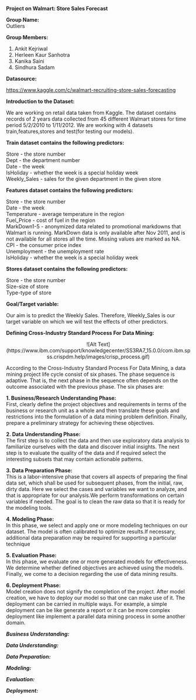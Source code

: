 **Project on Walmart: Store Sales Forecast**</br>

**Group Name:**</br>
   Outliers</br>
   
**Group Members:**
1. Ankit Kejriwal
2. Herleen Kaur Sanhotra
3. Kanika Saini
4. Sindhura Sadam

**Datasource:**

https://www.kaggle.com/c/walmart-recruiting-store-sales-forecasting

**Introduction to the Dataset:**

We are working on retail data taken from Kaggle. The dataset contains records of 2 years data collected from 45 different Walmart stores for time period 5/2/2010 to 1/11/2012. We are working with 4 datasets train,features,stores and test(for testing our models). 

**Train dataset contains the following predictors:**

Store - the store number</br>
Dept - the department number</br>
Date - the week</br>
IsHoliday - whether the week is a special holiday week</br>
Weekly_Sales -  sales for the given department in the given store

**Features dataset contains the following predictors:**

Store - the store number</br>
Date - the week</br>
Temperature - average temperature in the region</br>
Fuel_Price - cost of fuel in the region</br>
MarkDown1-5 - anonymized data related to promotional markdowns that Walmart is running. MarkDown data is only available after Nov 2011, and is not available for all stores all the time. Missing values are marked as NA.</br>
CPI - the consumer price index</br>
Unemployment - the unemployment rate</br>
IsHoliday - whether the week is a special holiday week

**Stores dataset contains the following predictors:**

Store - the store number</br>
Size-size of store</br>
Type-type of store

**Goal/Target variable:**

Our aim is to predict the Weekly Sales. Therefore, Weekly_Sales is our target variable on which we will test the effects of other predictors.

**Defining Cross-Industry Standard Process For Data Mining:**
<p align="center">
![Alt Text](https://www.ibm.com/support/knowledgecenter/SS3RA7_15.0.0/com.ibm.spss.crispdm.help/images/crisp_process.gif)   
</p>

According to the Cross-Industry Standard Process For Data Mining, a data mining project life cycle consist of six phases. The phase sequence is adaptive. That is, the next phase in the sequence often depends on the outcome associated with the previous phase.
The six phases are:</br>

**1. Business/Research Understanding Phase:**</br>
First, clearly define the project objectives and requirements in terms of the business or research unit as a whole and then translate these goals and restrictions into the formulation of a data mining problem definition.
Finally, prepare a preliminary strategy for achieving these objectives.

**2. Data Understanding Phase:**</br>
The first step is to collect the data and then use exploratory data analysis to familiarize ourselves with the data and discover initial insights. The next step is to evaluate the quality of the data and if required select the interesting subsets that may contain actionable patterns.

**3. Data Preparation Phase:**</br>
This is a  labor-intensive phase that covers all aspects of preparing the final data set, which shall be used for subsequent phases, from the initial, raw, dirty data. Here we select the cases and variables we want to analyze, and that is appropriate for our analysis.We perform transformations on certain variables if needed. The goal is to clean the raw data so that it is ready for the modeling tools.

**4. Modeling Phase:**</br>
In this phase, we select and apply one or more modeling techniques on our dataset. The model is often calibrated to optimize results.If necessary, additional data preparation may be required for supporting a particular technique

**5. Evaluation Phase:**</br>
In this phase, we evaluate one or more generated models for effectiveness. We determine whether defined objectives are achieved using the models. Finally, we come to a decision regarding the use of data mining results.

**6. Deployment Phase:**</br>
Model creation does not signify the completion of the project. After model creation, we have to deploy our model so that one can make use of it. The deployment can be carried in multiple ways. 
For example, a simple deployment can be like generate a report or it can be more complex deployment like implement a parallel data mining process in some another domain.

***Business Understanding:***




***Data Understanding:***

***Data Preparation:***

***Modeling:***

***Evaluation:***

***Deployment:***












